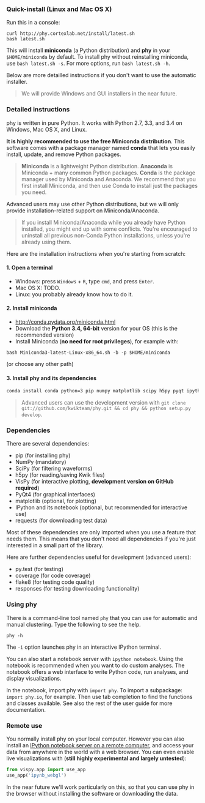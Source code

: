 ### Quick-install (Linux and Mac OS X)

Run this in a console:

```
curl http://phy.cortexlab.net/install/latest.sh
bash latest.sh
```

This will install **miniconda** (a Python distribution) and **phy** in your `$HOME/miniconda` by default. To install phy without reinstalling miniconda, use `bash latest.sh -s`. For more options, run `bash latest.sh -h`.

Below are more detailled instructions if you don't want to use the automatic installer.

> We will provide Windows and GUI installers in the near future.

### Detailed instructions

phy is written in pure Python. It works with Python 2.7, 3.3, and 3.4 on Windows, Mac OS X, and Linux.

**It is highly recommended to use the free Miniconda distribution**. This software comes with a package manager named **conda** that lets you easily install, update, and remove Python packages.

> **Miniconda** is a lightweight Python distribution. **Anaconda** is Miniconda + many common Python packages. **Conda** is the package manager used by Miniconda and Anaconda. We recommend that you first install Miniconda, and then use Conda to install just the packages you need.

Advanced users may use other Python distributions, but we will only provide installation-related support on Miniconda/Anaconda.

> If you install Miniconda/Anaconda while you already have Python installed, you might end up with some conflicts. You're encouraged to uninstall all previous non-Conda Python installations, unless you're already using them.

Here are the installation instructions when you're starting from scratch:

#### 1. Open a terminal

* Windows: press `Windows` + `R`, type `cmd`, and press `Enter`.
* Mac OS X: TODO.
* Linux: you probably already know how to do it.

#### 2. Install miniconda

* http://conda.pydata.org/miniconda.html
* Download the **Python 3.4, 64-bit** version for your OS (this is the recommended version)
* Install Miniconda (**no need for root privileges**), for example with:

```
bash Miniconda3-latest-Linux-x86_64.sh -b -p $HOME/miniconda
```

(or choose any other path)

#### 3. Install phy and its dependencies

```bash
conda install conda python=3 pip numpy matplotlib scipy h5py pyqt ipython-notebook requests && pip install vispy phy
```

> Advanced users can use the development version with `git clone git://github.com/kwikteam/phy.git && cd phy && python setup.py develop`.


### Dependencies

There are several dependencies:

* pip (for installing phy)
* NumPy (mandatory)
* SciPy (for filtering waveforms)
* h5py (for reading/saving Kwik files)
* VisPy (for interactive plotting, **development version on GitHub required**)
* PyQt4 (for graphical interfaces)
* matplotlib (optional, for plotting)
* IPython and its notebook (optional, but recommended for interactive use)
* requests (for downloading test data)

Most of these dependencies are only imported when you use a feature that needs them. This means that you don't need all dependencies if you're just interested in a small part of the library.

Here are further dependencies useful for development (advanced users):

* py.test (for testing)
* coverage (for code coverage)
* flake8 (for testing code quality)
* responses (for testing downloading functionality)


### Using phy

There is a command-line tool named `phy` that you can use for automatic and manual clustering. Type the following to see the help.

```
phy -h
```

The `-i` option launches phy in an interactive IPython terminal.

You can also start a notebook server with `ipython notebook`. Using the notebook is recommended when you want to do custom analyses. The notebook offers a web interface to write Python code, run analyses, and display visualizations.

In the notebook, import phy with `import phy`. To import a subpackage: `import phy.io`, for example. Then use tab completion to find the functions and classes available. See also the rest of the user guide for more documentation.


### Remote use

You normally install phy on your local computer. However you can also install an [IPython notebook server on a remote computer](https://ipython.org/ipython-doc/dev/notebook/public_server.html), and access your data from anywhere in the world with a web browser. You can even enable live visualizations with (**still highly experimental and largely untested**):

```python
from vispy.app import use_app
use_app('ipynb_webgl')
```

In the near future we'll work particularly on this, so that you can use phy in the browser without installing the software or downloading the data.
